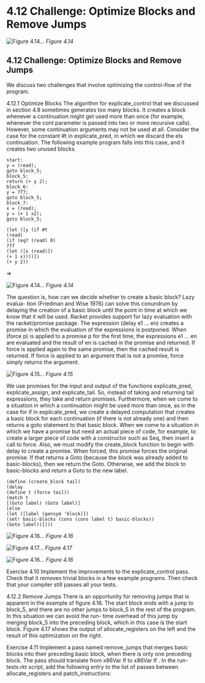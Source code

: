 # 4.12 Challenge: Optimize Blocks and Remove Jumps

![Figure 4.14...](images/page_91_vector_280.png)
*Figure 4.14*

## 4.12 Challenge: Optimize Blocks and Remove Jumps

We discuss two challenges that involve optimizing the control-flow of the program.

4.12.1 Optimize Blocks The algorithm for explicate_control that we discussed in section 4.8 sometimes generates too many blocks. It creates a block whenever a continuation might get used more than once (for example, whenever the cont parameter is passed into two or more recursive calls). However, some continuation arguments may not be used at all. Consider the case for the constant #t in explicate_pred, in which we discard the els continuation. The following example program falls into this case, and it creates two unused blocks.

```
start:
y = (read);
goto block_5;
block_5:
return (+ y 2);
block_6:
y = 777;
goto block_5;
block_7:
x = (read);
y = (+ 1 x2);
goto block_5;
```

```
(let ([y (if #t
(read)
(if (eq? (read) 0)
777
(let ([x (read)])
(+ 1 x))))])
(+ y 2))
```

⇒

![Figure 4.14...](images/page_92_vector_456.png)
*Figure 4.14*

The question is, how can we decide whether to create a basic block? Lazy evalua- tion (Friedman and Wise 1976) can solve this conundrum by delaying the creation of a basic block until the point in time at which we know that it will be used. Racket provides support for lazy evaluation with the racket/promise package. The expression (delay e1 … en) creates a promise in which the evaluation of the expressions is postponed. When (force p) is applied to a promise p for the first time, the expressions e1 … en are evaluated and the result of en is cached in the promise and returned. If force is applied again to the same promise, then the cached result is returned. If force is applied to an argument that is not a promise, force simply returns the argument.

![Figure 4.15...](images/page_93_vector_302.png)
*Figure 4.15*

We use promises for the input and output of the functions explicate_pred, explicate_assign, and explicate_tail. So, instead of taking and returning tail expressions, they take and return promises. Furthermore, when we come to a situation in which a continuation might be used more than once, as in the case for if in explicate_pred, we create a delayed computation that creates a basic block for each continuation (if there is not already one) and then returns a goto statement to that basic block. When we come to a situation in which we have a promise but need an actual piece of code, for example, to create a larger piece of code with a constructor such as Seq, then insert a call to force. Also, we must modify the create_block function to begin with delay to create a promise. When forced, this promise forces the original promise. If that returns a Goto (because the block was already added to basic-blocks), then we return the Goto. Otherwise, we add the block to basic-blocks and return a Goto to the new label.

```
(define (create_block tail)
(delay
(define t (force tail))
(match t
[(Goto label) (Goto label)]
[else
(let ([label (gensym 'block)])
(set! basic-blocks (cons (cons label t) basic-blocks))
(Goto label))])))
```

![Figure 4.16...](images/page_94_vector_194.png)
*Figure 4.16*

![Figure 4.17...](images/page_94_vector_358.png)
*Figure 4.17*

![Figure 4.16...](images/page_94_vector_396.png)
*Figure 4.16*

Exercise 4.10 Implement the improvements to the explicate_control pass. Check that it removes trivial blocks in a few example programs. Then check that your compiler still passes all your tests.

4.12.2 Remove Jumps There is an opportunity for removing jumps that is apparent in the example of figure 4.16. The start block ends with a jump to block_5, and there are no other jumps to block_5 in the rest of the program. In this situation we can avoid the run- time overhead of this jump by merging block_5 into the preceding block, which in this case is the start block. Figure 4.17 shows the output of allocate_registers on the left and the result of this optimization on the right.

Exercise 4.11 Implement a pass named remove_jumps that merges basic blocks into their preceding basic block, when there is only one preceding block. The pass should translate from x86Var If to x86Var If . In the run-tests.rkt script, add the following entry to the list of passes between allocate_registers and patch_instructions:

